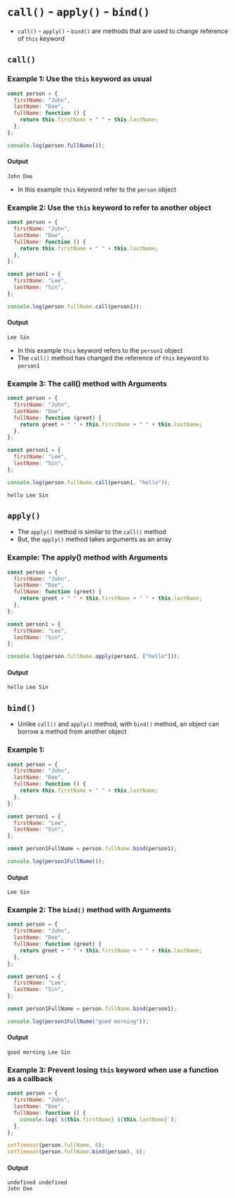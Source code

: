 # `call()` - `apply()` - `bind()`

- `call()` - `apply()` - `bind()` are methods that are used to change reference of `this` keyword

## `call()`

### Example 1: Use the `this` keyword as usual

```js
const person = {
  firstName: "John",
  lastName: "Doe",
  fullName: function () {
    return this.firstName + " " + this.lastName;
  },
};

console.log(person.fullName());
```

#### Output

```text
John Doe
```

- In this example `this` keyword refer to the `person` object

### Example 2: Use the `this` keyword to refer to another object

```js
const person = {
  firstName: "John",
  lastName: "Doe",
  fullName: function () {
    return this.firstName + " " + this.lastName;
  },
};

const person1 = {
  firstName: "Lee",
  lastName: "Sin",
};

console.log(person.fullName.call(person1));
```

#### Output

```
Lee Sin
```

- In this example `this` keyword refers to the `person1` object
- The `call()` method has changed the reference of `this` keyword to `person1`

### Example 3: The call() method with Arguments

```js
const person = {
  firstName: "John",
  lastName: "Doe",
  fullName: function (greet) {
    return greet + " " + this.firstName + " " + this.lastName;
  },
};

const person1 = {
  firstName: "Lee",
  lastName: "Sin",
};

console.log(person.fullName.call(person1, "hello"));
```

```
hello Lee Sin
```

## `apply()`

- The `apply()` method is similar to the `call()` method
- But, the `apply()` method takes arguments as an array

### Example: The apply() method with Arguments

```js
const person = {
  firstName: "John",
  lastName: "Doe",
  fullName: function (greet) {
    return greet + " " + this.firstName + " " + this.lastName;
  },
};

const person1 = {
  firstName: "Lee",
  lastName: "Sin",
};

console.log(person.fullName.apply(person1, ["hello"]));
```

#### Output

```
hello Lee Sin
```

## `bind()`

- Unlike `call()` and `apply()` method, with `bind()` method, an object can borrow a method from another object

### Example 1:

```js
const person = {
  firstName: "John",
  lastName: "Doe",
  fullName: function () {
    return this.firstName + " " + this.lastName;
  },
};

const person1 = {
  firstName: "Lee",
  lastName: "Sin",
};

const person1FullName = person.fullName.bind(person1);

console.log(person1FullName());
```

#### Output

```
Lee Sin
```

### Example 2: The `bind()` method with Arguments

```js
const person = {
  firstName: "John",
  lastName: "Doe",
  fullName: function (greet) {
    return greet + " " + this.firstName + " " + this.lastName;
  },
};

const person1 = {
  firstName: "Lee",
  lastName: "Sin",
};

const person1FullName = person.fullName.bind(person1);

console.log(person1FullName("good morning"));
```

#### Output

```
good morning Lee Sin
```

### Example 3: Prevent losing `this` keyword when use a function as a callback

```js
const person = {
  firstName: "John",
  lastName: "Doe",
  fullName: function () {
    console.log(`${this.firstName} ${this.lastName}`);
  },
};

setTimeout(person.fullName, 0);
setTimeout(person.fullName.bind(person), 0);
```

#### Output

```
undefined undefined
John Doe
```
